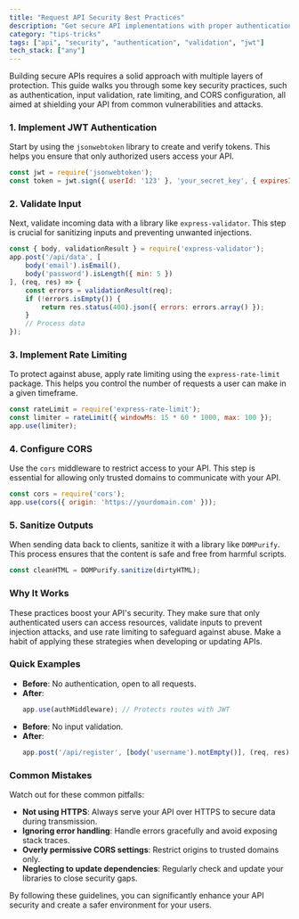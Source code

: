 ```yaml
---
title: "Request API Security Best Practices"
description: "Get secure API implementations with proper authentication and validation"
category: "tips-tricks"
tags: ["api", "security", "authentication", "validation", "jwt"]
tech_stack: ["any"]
---
```


Building secure APIs requires a solid approach with multiple layers of protection. This guide walks you through some key security practices, such as authentication, input validation, rate limiting, and CORS configuration, all aimed at shielding your API from common vulnerabilities and attacks.

### 1. Implement JWT Authentication
Start by using the `jsonwebtoken` library to create and verify tokens. This helps you ensure that only authorized users access your API.

```javascript
const jwt = require('jsonwebtoken');
const token = jwt.sign({ userId: '123' }, 'your_secret_key', { expiresIn: '1h' });
```

### 2. Validate Input
Next, validate incoming data with a library like `express-validator`. This step is crucial for sanitizing inputs and preventing unwanted injections.

```javascript
const { body, validationResult } = require('express-validator');
app.post('/api/data', [
    body('email').isEmail(),
    body('password').isLength({ min: 5 })
], (req, res) => {
    const errors = validationResult(req);
    if (!errors.isEmpty()) {
        return res.status(400).json({ errors: errors.array() });
    }
    // Process data
});
```

### 3. Implement Rate Limiting
To protect against abuse, apply rate limiting using the `express-rate-limit` package. This helps you control the number of requests a user can make in a given timeframe.

```javascript
const rateLimit = require('express-rate-limit');
const limiter = rateLimit({ windowMs: 15 * 60 * 1000, max: 100 });
app.use(limiter);
```

### 4. Configure CORS
Use the `cors` middleware to restrict access to your API. This step is essential for allowing only trusted domains to communicate with your API.

```javascript
const cors = require('cors');
app.use(cors({ origin: 'https://yourdomain.com' }));
```

### 5. Sanitize Outputs
When sending data back to clients, sanitize it with a library like `DOMPurify`. This process ensures that the content is safe and free from harmful scripts.

```javascript
const cleanHTML = DOMPurify.sanitize(dirtyHTML);
```

### Why It Works
These practices boost your API's security. They make sure that only authenticated users can access resources, validate inputs to prevent injection attacks, and use rate limiting to safeguard against abuse. Make a habit of applying these strategies when developing or updating APIs.

### Quick Examples
- **Before**: No authentication, open to all requests.
- **After**: 
   ```javascript
   app.use(authMiddleware); // Protects routes with JWT
   ```
- **Before**: No input validation.
- **After**:
   ```javascript
   app.post('/api/register', [body('username').notEmpty()], (req, res) => { /* handle registration */ });
   ```

### Common Mistakes
Watch out for these common pitfalls:
- **Not using HTTPS**: Always serve your API over HTTPS to secure data during transmission.
- **Ignoring error handling**: Handle errors gracefully and avoid exposing stack traces.
- **Overly permissive CORS settings**: Restrict origins to trusted domains only.
- **Neglecting to update dependencies**: Regularly check and update your libraries to close security gaps. 

By following these guidelines, you can significantly enhance your API security and create a safer environment for your users.